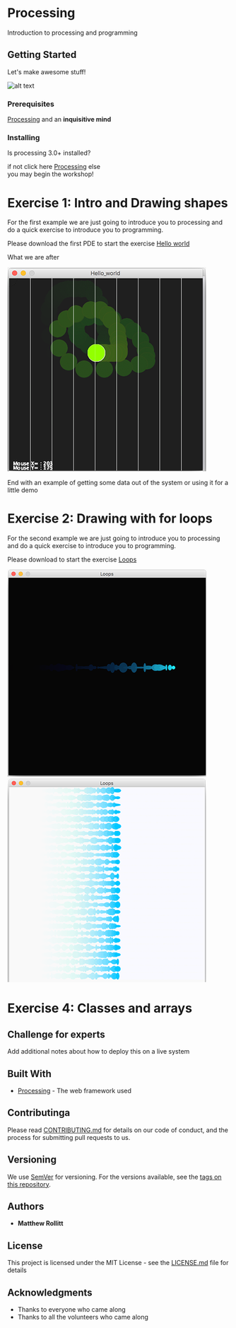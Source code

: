 # Processing

Introduction to processing and programming

## Getting Started

Let's make awesome stuff! 

![alt text](https://www.raspberrypi.org/app/uploads/2017/04/002_presSeries.jpg)

### Prerequisites

[Processing](https://processing.org/) and an **inquisitive mind**


### Installing

Is processing 3.0+ installed? 

if not click here 
	[Processing](https://processing.org/download) 
else 	
	you may begin the workshop! 

# Exercise 1: Intro and Drawing shapes

For the first example we are just going to introduce you to processing and do a quick exercise to introduce you to programming. 

Please download the first PDE to start the exercise [Hello world](/Exercises/Hello_world/Hello_world.pde)

What we are after

![alt text](/Exercises/Images/exercise1.png)

End with an example of getting some data out of the system or using it for a little demo

# Exercise 2: Drawing with for loops

For the second example we are just going to introduce you to processing and do a quick exercise to introduce you to programming. 

Please download to start the exercise [Loops](/Exercises/Loops/loops.pde)

![alt text](/Exercises/Images/exercise2.png)
![alt text](/Exercises/Images/exercise2goal.png)

# Exercise 4: Classes and arrays
 
## Challenge for experts 

Add additional notes about how to deploy this on a live system

## Built With

* [Processing](https://processing.org/) - The web framework used

## Contributinga

Please read [CONTRIBUTING.md](https://gist.github.com/PurpleBooth/b24679402957c63ec426) for details on our code of conduct, and the process for submitting pull requests to us.

## Versioning

We use [SemVer](http://semver.org/) for versioning. For the versions available, see the [tags on this repository](https://github.com/your/project/tags). 

## Authors

* **Matthew Rollitt**

## License

This project is licensed under the MIT License - see the [LICENSE.md](LICENSE.md) file for details

## Acknowledgments

* Thanks to everyone who came along
* Thanks to all the volunteers who came along
